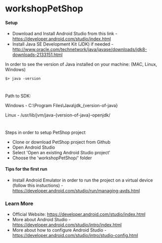 # workshopPetShop
#### Setup

- Download and Install Android Studio from this link - https://developer.android.com/studio/index.html
- Install Java SE Development Kit (JDK) if needed - http://www.oracle.com/technetwork/java/javase/downloads/jdk8-downloads-2133151.html

In order to see the version of Java installed on your machine: (MAC, Linux, Windows)
```
$> java -version
```

#

Path to SDK:

Windows - C:\Program Files\Java\jdk_{version-of-java}

Linux - /usr/lib/jvm/java-{version-of-java}-openjdk/

#

Steps in order to setup PetShop project

- Clone or download PetShop project from Github
- Open Android Studio
- Select 'Open an existing Android Studio project'
- Choose the 'workshopPetShop/' folder

#### Tips for the first run

- Install Android Emulator in order to run the project on a virtual device (follow this instuctions) - https://developer.android.com/studio/run/managing-avds.html

### Learn More

- Official Website: https://developer.android.com/studio/index.html
- More about Android Studio - https://developer.android.com/studio/intro/index.html
- More about how to configure Android Studio - https://developer.android.com/studio/intro/studio-config.html
